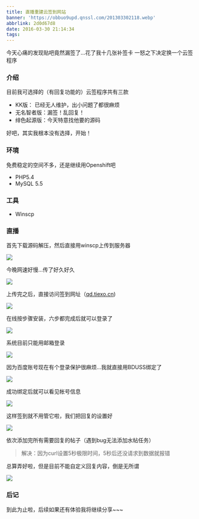 ```yaml
---
title: 直播重建云签到网站
banner: 'https://obbuo9upd.qnssl.com/201303302118.webp'
abbrlink: 2d0d67d8
date: 2016-03-30 21:14:34
tags:
---
```

今天心痛的发现贴吧竟然漏签了...花了我十几张补签卡
一怒之下决定换一个云签程序

<!--more-->

### 介绍

目前我可选择的（有回复功能的）云签程序共有三款
- KK版： 已经无人维护，出小问题了都很麻烦
- 无名智者版：漏签！乱回复！
- 绯色起源版：今天特意找他要的源码

好吧，其实我根本没有选择，开始！

### 环境

免费稳定的空间不多，还是继续用Openshift吧
- PHP5.4
- MySQL 5.5

### 工具
- Winscp

### 直播

首先下载源码解压，然后直接用winscp上传到服务器

![](https://obbuo9upd.qnssl.com/20160329212620.jpg)

今晚网速好慢...传了好久好久

![](https://obbuo9upd.qnssl.com/20160329214735.jpg)

上传完之后，直接访问签到网址（[qd.tiexo.cn](https://qd.tiexo.cn/))

![](https://obbuo9upd.qnssl.com/20160329215154.jpg)

在线按步骤安装，六步都完成后就可以登录了

![](https://obbuo9upd.qnssl.com/20160329215933.jpg)

系统目前只能用邮箱登录

![](https://obbuo9upd.qnssl.com/20160329220034.jpg)

因为百度账号现在有个登录保护很麻烦...我就直接用BDUSS绑定了

![](https://obbuo9upd.qnssl.com/20160329220207.jpg)

成功绑定后就可以看见帐号信息

![](https://obbuo9upd.qnssl.com/20160329220459.jpg)

这样签到就不用管它啦，我们把回复的设置好

![](https://obbuo9upd.qnssl.com/20160329221312.jpg)

依次添加完所有需要回复的帖子（遇到bug无法添加水帖任务）

> 解决：因为curl设置5秒极限时间，5秒后还没请求到数据就报错

总算弄好啦，但是目前不能自定义回复内容，倒是无所谓

![](https://obbuo9upd.qnssl.com/20160330210934.jpg)

### 后记

到此为止啦，后续如果还有体验我将继续分享~~~
